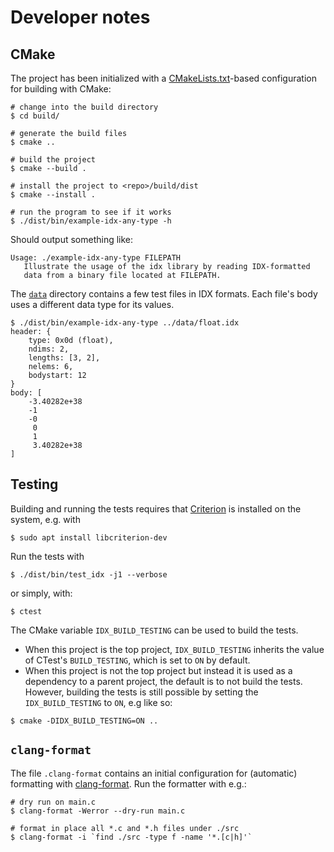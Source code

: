 # Developer notes

## CMake

The project has been initialized with a [CMakeLists.txt](CMakeLists.txt)-based
configuration for building with CMake:

```console
# change into the build directory
$ cd build/

# generate the build files
$ cmake ..

# build the project
$ cmake --build .

# install the project to <repo>/build/dist
$ cmake --install .

# run the program to see if it works
$ ./dist/bin/example-idx-any-type -h
```

Should output something like:

```console
Usage: ./example-idx-any-type FILEPATH
   Illustrate the usage of the idx library by reading IDX-formatted
   data from a binary file located at FILEPATH.
```

The [`data`](data) directory contains a few test files in IDX formats. Each file's body uses a
different data type for its values.

```console
$ ./dist/bin/example-idx-any-type ../data/float.idx
header: {
    type: 0x0d (float),
    ndims: 2,
    lengths: [3, 2],
    nelems: 6,
    bodystart: 12
}
body: [
    -3.40282e+38
    -1
    -0
     0
     1
     3.40282e+38
]
```

## Testing

Building and running the tests requires that [Criterion](https://github.com/Snaipe/Criterion) is
installed on the system, e.g. with

```console
$ sudo apt install libcriterion-dev
```

Run the tests with

```console
$ ./dist/bin/test_idx -j1 --verbose
```

 or simply, with:

```console
$ ctest
```

The CMake variable `IDX_BUILD_TESTING` can be used to build the
tests.

- When this project is the top project, `IDX_BUILD_TESTING` inherits the value of
  CTest's `BUILD_TESTING`, which is set to `ON` by default.
- When this project is not the top project but instead it is used as a dependency to a parent
  project, the default is to not build the tests. However, building the tests is still possible by
  setting the `IDX_BUILD_TESTING` to `ON`, e.g like so:

```console
$ cmake -DIDX_BUILD_TESTING=ON ..
```

## `clang-format`

The file `.clang-format` contains an initial configuration for (automatic) formatting with [clang-format](https://clang.llvm.org/docs/ClangFormat.html). Run the formatter with e.g.:

```console
# dry run on main.c
$ clang-format -Werror --dry-run main.c

# format in place all *.c and *.h files under ./src
$ clang-format -i `find ./src -type f -name '*.[c|h]'`
```
